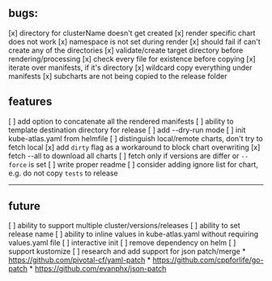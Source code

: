 ## bugs:
[x] directory for clusterName doesn't get created
[x] render specific chart does not work
[x] namespace is not set during render
[x] should fail if can't create any of the directories
    [x] validate/create target directory before rendering/processing
    [x] check every file for existence before copying 
[x] iterate over manifests, if it's directory
    [x] wildcard copy everything under manifests
[x] subcharts are not being copied to the release folder
## features
[ ] add option to concatenate all the rendered manifests
[ ] ability to template destination directory for release 
[ ] add --dry-run mode
[ ] init kube-atlas.yaml from helmfile
[ ] distinguish local/remote charts, don't try to fetch local
    [x] add `dirty` flag as a workaround to block chart overwriting 
[x] fetch --all to download all charts
[ ] fetch only if versions are differ or `--force` is set
[ ] write proper readme
[ ] consider adding ignore list for chart, e.g. do not copy `tests` to release

-------
## future
[ ] ability to support multiple cluster/versions/releases
[ ] ability to set release name
[ ] ability to inline values in kube-atlas.yaml without requiring values.yaml file
[ ] interactive init
[ ] remove dependency on helm
[ ] support kustomize
[ ] research and add support for json patch/merge
    * https://github.com/pivotal-cf/yaml-patch
    * https://github.com/cppforlife/go-patch
    * https://github.com/evanphx/json-patch
